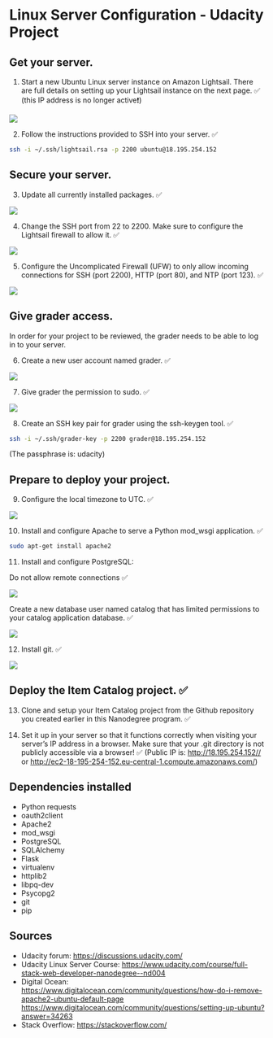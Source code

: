 # Linux Server Configuration - Udacity Project
## Get your server.
1. Start a new Ubuntu Linux server instance on Amazon Lightsail. There are full details on setting up your Lightsail instance on the next page. ✅  (this IP address is no longer active❗️)

![](img/instance2.png)

2. Follow the instructions provided to SSH into your server. ✅ 
   
```sh
ssh -i ~/.ssh/lightsail.rsa -p 2200 ubuntu@18.195.254.152
```

## Secure your server.
3. Update all currently installed packages. ✅ 

![](img/update2.png)

4. Change the SSH port from 22 to 2200. Make sure to configure the Lightsail firewall to allow it. ✅ 

![](img/port220.png)

5. Configure the Uncomplicated Firewall (UFW) to only allow incoming connections for SSH (port 2200), HTTP (port 80), and NTP (port 123). ✅ 

![](img/ufw2.png)

## Give grader access.
In order for your project to be reviewed, the grader needs to be able to log in to your server.

6. Create a new user account named grader. ✅ 

![](img/add-user.png)


7. Give grader the permission to sudo. ✅ 

![](img/add-user2.png)

8. Create an SSH key pair for grader using the ssh-keygen tool. ✅ 

```sh
ssh -i ~/.ssh/grader-key -p 2200 grader@18.195.254.152
```

(The passphrase is: udacity)

## Prepare to deploy your project.
9. Configure the local timezone to UTC. ✅

![](img/utc2.png)

10. Install and configure Apache to serve a Python mod_wsgi application. ✅ 

```sh
sudo apt-get install apache2
```

11. Install and configure PostgreSQL:

Do not allow remote connections ✅ 


![](img/database.png)

Create a new database user named catalog that has limited permissions to your catalog application database. ✅ 

![](img/catalog-db.png)

12. Install git. ✅ 

![](img/install-git.png)

## Deploy the Item Catalog project. ✅ 

13. Clone and setup your Item Catalog project from the Github repository you created earlier in this Nanodegree program. ✅ 

14. Set it up in your server so that it functions correctly when visiting your server’s IP address in a browser. Make sure that your .git directory is not publicly accessible via a browser! ✅ 
(Public IP is: http://18.195.254.152// or http://ec2-18-195-254-152.eu-central-1.compute.amazonaws.com/)

## Dependencies installed

- Python requests
- oauth2client
- Apache2
- mod_wsgi
- PostgreSQL
- SQLAlchemy
- Flask
- virtualenv
- httplib2
- libpq-dev
- Psycopg2
- git
- pip




## Sources
- Udacity forum: https://discussions.udacity.com/
- Udacity Linux Server Course: https://www.udacity.com/course/full-stack-web-developer-nanodegree--nd004
- Digital Ocean: https://www.digitalocean.com/community/questions/how-do-i-remove-apache2-ubuntu-default-page
                 https://www.digitalocean.com/community/questions/setting-up-ubuntu?answer=34263
- Stack Overflow: https://stackoverflow.com/

